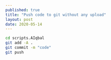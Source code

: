 ```yaml
---
published: true
title: "Push code to git without any upload"
layout: post
date: 2020-05-14
---
```


```bash
cd scripts.AIqbal
git add -A .
git commit -m "code"
git push
```
